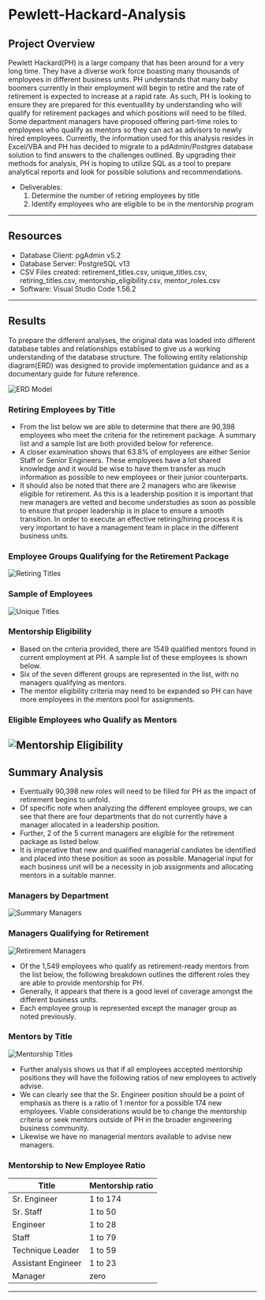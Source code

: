 # Pewlett-Hackard-Analysis


## Project Overview
Pewlett Hackard(PH) is a large company that has been around for a very long time. They have a diverse work force boasting many thousands of employees in different business units. PH understands that many baby boomers currently in their employment will begin to retire and the rate of retirement is expected to increase at a rapid rate. As such, PH is looking to ensure they are prepared for this eventuallity by understanding who will qualify for retirement packages and which positions will need to be filled. Some department managers have proposed offering part-time roles to employees who qualify as mentors so they can act as advisors to newly hired employees. Currently, the information used for this analysis resides in Excel/VBA and PH has decided to migrate to a pdAdmin/Postgres database solution to find answers to the challenges outlined. By upgrading their methods for analysis, PH is hoping to utilize SQL as a tool to prepare analytical reports and look for possible solutions and recommendations.

- Deliverables:
  1. Determine the number of retiring employees by title
  2. Identify employees who are eligible to be in the mentorship program
---------------------------

## Resources
- Database Client: pgAdmin v5.2
- Database Server: PostgreSQL v13
- CSV Files created: retirement_titles.csv, unique_titles.csv, retiring_titles.csv, mentorship_eligibility.csv, mentor_roles.csv
- Software: Visual Studio Code 1.56.2
---------------------------

## Results

To prepare the different analyses, the original data was loaded into different database tables and relationships establised to give us a working understanding of the database structure. The following entity relationship diagram(ERD) was designed to provide implementation guidance and as a documentary guide for future reference.

![ERD Model](images/EmployeeDB_ERD.png)

### Retiring Employees by Title

- From the list below we are able to determine that there are 90,398 employees who meet the criteria for the retirement package. A summary list and a sample list are both provided below for reference.
- A closer examination shows that 63.8% of employees are either Senior Staff or Senior Engineers. These employees have a lot shared knowledge and it would be wise to have them transfer as much information as possible to new employees or their junior counterparts.
- It should also be noted that there are 2 managers who are likewise eligible for retirement. As this is a leadership position it is important that new managers are vetted and become understudies as soon as possible to ensure that proper leadership is in place to ensure a smooth transition. In order to execute an effective retiring/hiring process it is very important to have a management team in place in the different business units.

### Employee Groups Qualifying for the Retirement Package

![Retiring Titles](images/Retiring_Titles.png)

### Sample of Employees

![Unique Titles](images/Unique_Titles.png)

### Mentorship Eligibility

- Based on the criteria provided, there are 1549 qualified mentors found in current employment at PH. A sample list of these employees is shown below.
- Six of the seven different groups are represented in the list, with no managers qualifying as mentors.
- The mentor eligibility criteria may need to be expanded so PH can have more employees in the mentors pool for assignments.

### Eligible Employees who Qualify as Mentors

![Mentorship Eligibility](images/Mentorship_Eligibility.png)
---------------------------

## Summary Analysis

- Eventually 90,398 new roles will need to be filled for PH as the impact of retirement begins to unfold.
- Of specific note when analyzing the different employee groups, we can see that there are four departments that do not currently have a manager allocated in a leadership position.
- Further, 2 of the 5 current managers are eligible for the retirement package as listed below.
- It is imperative that new and qualified managerial candiates be identified and placed into these position as soon as possible. Managerial input for each business unit will be a necessity in job assignments and allocating mentors in a suitable manner.

### Managers by Department

![Summary Managers](images/Summary_Managers1.png)

### Managers Qualifying for Retirement

![Retirement Managers](images/Summary_Managers2.png)

- Of the 1,549 employees who qualify as retirement-ready mentors from the list below, the following breakdown outlines the different roles they are able to provide mentorship for PH.
- Generally, it appears that there is a good level of coverage amongst the different business units.
- Each employee group is represented except the manager group as noted previously.

### Mentors by Title

![Mentorship Titles](images/Mentorship_Titles.png)

- Further analysis shows us that if all employees accepted mentorship positions they will have the following ratios of new employees to actively advise.
- We can clearly see that the Sr. Engineer position should be a point of emphasis as there is a ratio of 1 mentor for a possible 174 new employees. Viable considerations would be to change the mentorship criteria or seek mentors outside of PH in the broader engineering business community.
- Likewise we have no managerial mentors available to advise new managers.

### Mentorship to New Employee Ratio

Title               | Mentorship ratio  |
--------------------|--------------------
 Sr. Engineer       | 1 to 174          |
 Sr. Staff          | 1 to 50           |
 Engineer           | 1 to 28           |
 Staff              | 1 to 79           |
 Technique Leader   | 1 to 59           |
 Assistant Engineer | 1 to 23           |
 Manager            | zero              |
 ----------------------------------------